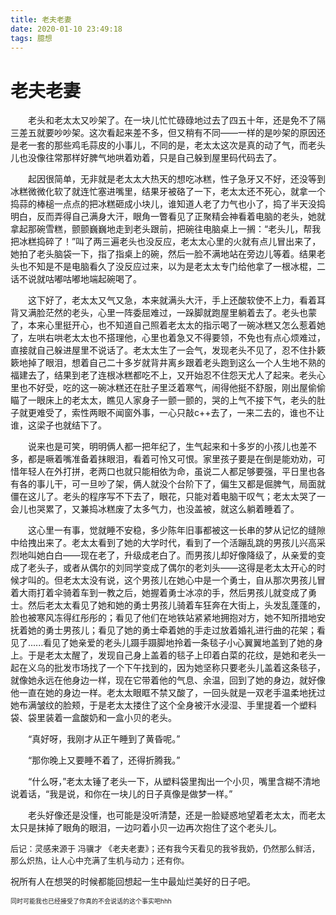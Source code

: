 ```yaml
---
title: 老夫老妻
date: 2020-01-10 23:49:18
tags: 臆想
---
```


# 老夫老妻

&emsp;&emsp;老头和老太太又吵架了。在一块儿忙忙碌碌地过去了四五十年，还是免不了隔三差五就要吵吵架。这次看起来差不多，但又稍有不同——一样的是吵架的原因还是老一套的那些鸡毛蒜皮的小事儿，不同的是，老太太这次是真的动了气，而老头儿也没像往常那样好脾气地哄着劝着，只是自己躲到屋里码代码去了。<br>

&emsp;&emsp;起因很简单，无非就是老太太大热天的想吃冰糕，性子急牙又不好，还没等到冰糕微微化软了就连忙塞进嘴里，结果牙被硌了一下，老太太还不死心，就拿一个捣蒜的棒槌一点点的把冰糕砸成小块儿，谁知道人老了力气也小了，捣了半天没捣明白，反而弄得自己满身大汗，眼角一瞥看见了正聚精会神看着电脑的老头，她就拿起那碗雪糕，颤颤巍巍地走到老头跟前，把碗往电脑桌上一搁：“老头儿，帮我把冰糕捣碎了！”叫了两三遍老头也没反应，老太太心里的火就有点儿冒出来了，她拍了老头脑袋一下，指了指桌上的碗，然后一脸不满地站在旁边儿等着。结果老头也不知是不是电脑看久了没反应过来，以为是老太太专门给他拿了一根冰棍，二话不说就咕嘟咕嘟地端起碗喝了。<br>

&emsp;&emsp;这下好了，老太太又气又急，本来就满头大汗，手上还酸软使不上力，看着耳背又满脸茫然的老头，心里一阵委屈难过，一跺脚就跑屋里躺着去了。老头也蒙了，本来心里挺开心，也不知道自己照着老太太的指示喝了一碗冰糕又怎么惹着她了，左哄右哄老太太也不搭理他，心里也着急又不得要领，不免也有点心烦难过，直接就自己躲进屋里不说话了。老太太生了一会气，发现老头不见了，忍不住扑簌簌地掉了眼泪，想着自己二十多岁就背井离乡跟着老头跑到这么一个人生地不熟的福建去了，结果到老了连根冰糕都吃不上，又开始忍不住怨天尤人了起来。老头心里也不好受，吃的这一碗冰糕还在肚子里泛着寒气，闹得他挺不舒服，刚出屋偷偷瞄了一眼床上的老太太，瞧见人家身子一颤一颤的，哭的上气不接下气，老头的肚子就更难受了，索性两眼不闻窗外事，一心只敲c++去了，一来二去的，谁也不让谁，这梁子也就结下了。<br>

&emsp;&emsp;说来也是可笑，明明俩人都一把年纪了，生气起来和十多岁的小孩儿也差不多，都是噘着嘴准备着抹眼泪，看着可怜又可恨。家里孩子要是在倒是能劝劝，可惜年轻人在外打拼，老两口也就只能相依为命，虽说二人都足够要强，平日里也各有各的事儿干，可一旦吵了架，俩人就没个台阶下了，偏生又都是倔脾气，局面就僵在这儿了。老头的程序写不下去了，眼花，只能对着电脑干叹气；老太太哭了一会儿也哭累了，又兼捣冰糕废了太多气力，也没盖被，就这么躺着睡着了。<br>

&emsp;&emsp;这心里一有事，觉就睡不安稳，多少陈年旧事都被这一长串的梦从记忆的缝隙中给拽出来了。老太太看到了她的大学时代，看到了一个活蹦乱跳的男孩儿兴高采烈地叫她白白——现在老了，升级成老白了。而男孩儿却好像降级了，从亲爱的变成了老头子，或者从偶尔的刘同学变成了偶尔的老刘头——这得是老太太开心的时候才叫的。但老太太没有说，这个男孩儿在她心中是一个勇士，自从那次男孩儿冒着大雨打着伞骑着车到一教之后，她握着勇士冰凉的手，然后男孩儿就变成了勇士。然后老太太看见了她和她的勇士男孩儿骑着车狂奔在大街上，头发乱蓬蓬的，脸也被寒风冻得红彤彤的；看见了他们在地铁站紧紧地拥抱对方，她不知所措地安抚着她的勇士男孩儿；看见了她的勇士牵着她的手走过放着婚礼进行曲的花架；看见了......看见了她亲爱的老头儿蹑手蹑脚地拎着一条毯子小心翼翼地盖到了她的身上。于是老太太醒了，发现自己身上盖着的毯子上印着白菜的花纹，是她和老头一起在义乌的批发市场找了一个下午找到的，因为她坚称只要老头儿盖着这条毯子，就像她永远在他身边一样，现在它带着他的气息、余温，回到了她的身边，就好像他一直在她的身边一样。老太太眼眶不禁又酸了，一回头就是一双老手温柔地抚过她布满皱纹的脸颊，于是老太太搂住了这个全身被汗水浸湿、手里提着一个塑料袋、袋里装着一盒酸奶和一盒小贝的老头。<br>

&emsp;&emsp;“真好呀，我刚才从正午睡到了黄昏呢。”<br>

&emsp;&emsp;“那你晚上又要睡不着了，还得折腾我。”<br>

&emsp;&emsp;“什么呀，”老太太锤了老头一下，从塑料袋里掏出一个小贝，嘴里含糊不清地说着话，“我是说，和你在一块儿的日子真像是做梦一样。”<br>

&emsp;&emsp;老头好像还是没懂，也可能是没听清楚，还是一脸疑惑地望着老太太，而老太太只是抹掉了眼角的眼泪，一边叼着小贝一边再次抱住了这个老头儿。<br>

<font size=2>后记：灵感来源于 冯骥才 《老夫老妻》；还有我今天看见的我爷我奶，仍然那么鲜活，那么炽热，让人心中充满了生机与动力；还有你。</font>
<br>

祝所有人在想哭的时候都能回想起一生中最灿烂美好的日子吧。<br>

<font size=1>同时可能我也已经接受了你真的不会说话的这个事实吧hhh</font>

